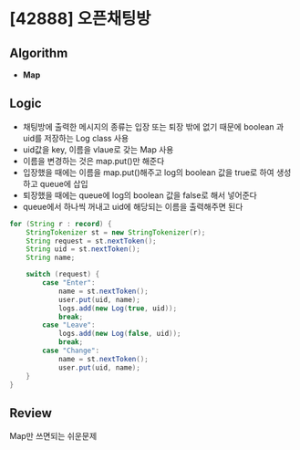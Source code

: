 # [42888] 오픈채팅방
## Algorithm
- **Map**

## Logic
- 채팅방에 출력한 메시지의 종류는 입장 또는 퇴장 밖에 없기 때문에 boolean 과 uid를 저장하는 Log class 사용
- uid값을 key, 이름을 vlaue로 갖는 Map 사용
- 이름을 변경하는 것은 map.put()만 해준다
- 입장했을 때에는 이름을 map.put()해주고 log의 boolean 값을 true로 하여 생성하고 queue에 삽입
- 퇴장했을 때에는 queue에 log의 boolean 값을 false로 해서 넣어준다
- queue에서 하나씩 꺼내고 uid에 해당되는 이름을 출력해주면 된다

```java
for (String r : record) {
    StringTokenizer st = new StringTokenizer(r);
    String request = st.nextToken();
    String uid = st.nextToken();
    String name;

    switch (request) {
        case "Enter":
            name = st.nextToken();
            user.put(uid, name);
            logs.add(new Log(true, uid));
            break;
        case "Leave":
            logs.add(new Log(false, uid));
            break;
        case "Change":
            name = st.nextToken();
            user.put(uid, name);
    }
}
```

## Review
Map만 쓰면되는 쉬운문제

